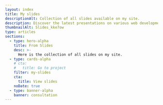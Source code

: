 ```yaml
---
layout: index
title: My slides
descriptionAlt: Collection of all slides available on my site.
description: Discover the latest presentations on various web development topics and explore the latest ideas and best practices in the field.
thumbnailAlt: Slides_kke7ow
type: articles
sections:
  - type: hero-alpha
    title: From Slides
    desc: >-
      Here is the collection of all slides on my site.
  - type: cards-alpha
    # cta:
    #   title: Go to project
    filter: my-slides
    cta:
      title: View slides
    noDate: true
  - type: banner-alpha
    banner: consultation
---
```

